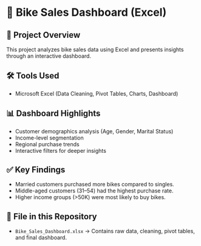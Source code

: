 # 🚴 Bike Sales Dashboard (Excel)

## 📌 Project Overview
This project analyzes bike sales data using Excel and presents insights through an interactive dashboard.

## 🛠 Tools Used
- Microsoft Excel (Data Cleaning, Pivot Tables, Charts, Dashboard)

## 📊 Dashboard Highlights
- Customer demographics analysis (Age, Gender, Marital Status)
- Income-level segmentation
- Regional purchase trends
- Interactive filters for deeper insights

## ✅ Key Findings
- Married customers purchased more bikes compared to singles.
- Middle-aged customers (31–54) had the highest purchase rate.
- Higher income groups (>50K) were most likely to buy bikes.

## 📂 File in this Repository
- `Bike_Sales_Dashboard.xlsx` → Contains raw data, cleaning, pivot tables, and final dashboard.
